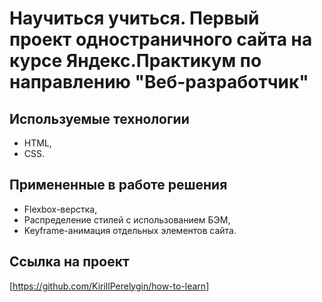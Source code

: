 # Научиться учиться. Первый проект одностраничного сайта на курсе Яндекс.Практикум по направлению "Веб-разработчик"
## Используемые технологии
* HTML,
* CSS.
## Примененные в работе решения
* Flexbox-верстка,
* Распределение стилей с использованием БЭМ,
* Keyframe-анимация отдельных элементов сайта.
## Ссылка на проект
[https://github.com/KirillPerelygin/how-to-learn]
